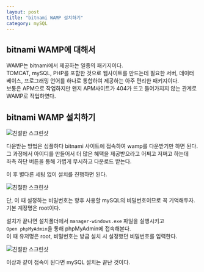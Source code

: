 ```yaml
---
layout: post
title: "bitnami WAMP 설치하기" 
category: mySQL
---
```


## bitnami WAMP에 대해서

WAMP는 bitnami에서 제공하는 일종의 패키지이다.  
TOMCAT, mySQL, PHP를 포함한 것으로 웹사이트를 만드는데 필요한 서버, 데이터베이스, 프로그래밍 언어를 하나로 통합하여 제공하는 아주 편리한 패키지이다.  
보통은 APM으로 작업하지만 왠지 APM사이트가 404가 뜨고 들어가지지 않는 관계로 WAMP로 작업하였다.  

## bitnami WAMP 설치하기

![친절한 스크린샷](https://icoul.github.io/images/wamp_download.JPG)  
  
다운받는 방법은 심플하다 bitnami 사이트에 접속하여 wamp를 다운받기만 하면 된다.  
그 과정에서 아이디를 만들어서 더 많은 혜택을 제공받으라고 어쩌고 저쩌고 하는데  
좌측 하단 버튼을 통해 가볍게 무시하고 다운로드 받는다.  
  
이 후 별다른 세팅 없이 설치를 진행하면 된다.  
  
![친절한 스크린샷](https://icoul.github.io/images/wamp_install_01.png)  
  
단, 이 때 설정하는 비밀번호는 향후 사용할 mySQL의 비밀번호이므로 꼭 기억해두자.  
기본 계정명은 root이다.  
  

설치가 끝나면 설치폴더에서 `manager-windows.exe` 파일을 실행시키고  
`Open phpMyAdmin`을 통해 phpMyAdmin에 접속해본다.  
이 때 유저명은 root, 비밀번호는 방금 설치 시 설정했던 비밀번호를 입력한다.  
  
  ![친절한 스크린샷](https://icoul.github.io/images/wamp_install_02.png)  
  
이상과 같이 접속이 된다면 mySQL 설치는 끝난 것이다.
